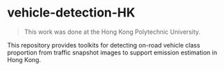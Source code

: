 # vehicle-detection-HK

> This work was done at the Hong Kong Polytechnic University.

This repository provides toolkits for detecting on-road vehicle class proportion from traffic snapshot images to support emission estimation in Hong Kong.
